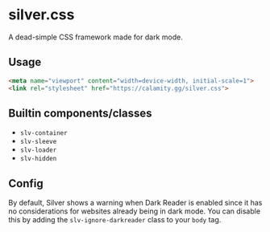 # silver.css

A dead-simple CSS framework made for dark mode.

## Usage

```HTML
<meta name="viewport" content="width=device-width, initial-scale=1">
<link rel="stylesheet" href="https://calamity.gg/silver.css">
```

## Builtin components/classes

- `slv-container`
- `slv-sleeve`
- `slv-loader`
- `slv-hidden`

## Config

By default, Silver shows a warning when Dark Reader is enabled since it has no considerations for websites already being in dark mode. You can disable this by adding the `slv-ignore-darkreader` class to your `body` tag.
